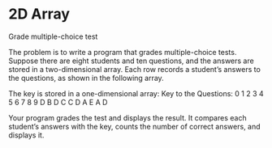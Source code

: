# 2D Array
Grade multiple-choice test

The problem is to write a program that grades multiple-choice tests. Suppose there are eight students and ten questions, and the answers are stored in a two-dimensional array. Each row records a student’s answers to the questions, as shown in the following array.

The key is stored in a one-dimensional array:
Key to the Questions: 
0  1  2  3  4  5  6  7  8  9
D  B  D  C  C  D  A  E  A  D

Your program grades the test and displays the result. It compares each student’s answers with
the key, counts the number of correct answers, and displays it.

	
	
